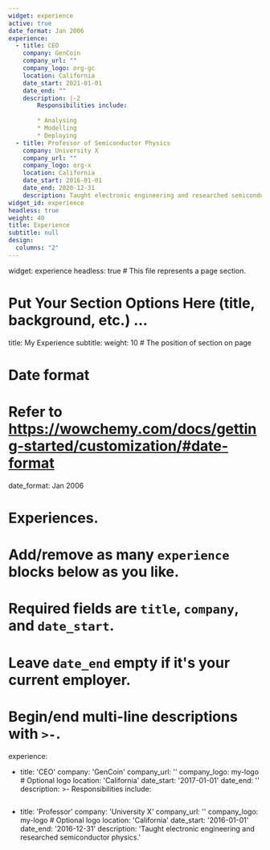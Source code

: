 ```yaml
---
widget: experience
active: true
date_format: Jan 2006
experience:
  - title: CEO
    company: GenCoin
    company_url: ""
    company_logo: org-gc
    location: California
    date_start: 2021-01-01
    date_end: ""
    description: |-2
        Responsibilities include:
        
        * Analysing
        * Modelling
        * Deploying
  - title: Professor of Semiconductor Physics
    company: University X
    company_url: ""
    company_logo: org-x
    location: California
    date_start: 2016-01-01
    date_end: 2020-12-31
    description: Taught electronic engineering and researched semiconductor physics.
widget_id: experience
headless: true
weight: 40
title: Experience
subtitle: null
design:
  columns: "2"
---
```

widget: experience
headless: true  # This file represents a page section.

# Put Your Section Options Here (title, background, etc.) ...

title: My Experience
subtitle:
weight: 10 # The position of section on page

# Date format

# Refer to https://wowchemy.com/docs/getting-started/customization/#date-format

date_format: Jan 2006

# Experiences.

# Add/remove as many `experience` blocks below as you like.

# Required fields are `title`, `company`, and `date_start`.

# Leave `date_end` empty if it's your current employer.

# Begin/end multi-line descriptions with `>-`.

experience:

* title: 'CEO'
  company: 'GenCoin'
  company_url: ''
  company_logo: my-logo  # Optional logo
  location: 'California'
  date_start: '2017-01-01'
  date_end: ''
  description: >-
      Responsibilities include:

  ```

  ```
* title: 'Professor'
  company: 'University X'
  company_url: ''
  company_logo: my-logo  # Optional logo
  location: 'California'
  date_start: '2016-01-01'
  date_end: '2016-12-31'
  description: 'Taught electronic engineering and researched semiconductor physics.'